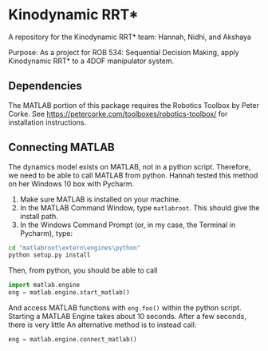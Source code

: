 
# Kinodynamic RRT*

A repository for the Kinodynamic RRT* team: Hannah, Nidhi, and Akshaya

Purpose: As a project for ROB 534: Sequential Decision Making, apply Kinodynamic RRT* to a 4DOF manipulator system. 

## Dependencies
The MATLAB portion of this package requires the Robotics Toolbox by Peter Corke. See https://petercorke.com/toolboxes/robotics-toolbox/ for installation instructions. 
## Connecting MATLAB
The dynamics model exists on MATLAB, not in a python script. 
Therefore, we need to be able to call MATLAB from python. 
Hannah tested this method on her Windows 10 box with Pycharm. 
1. Make sure MATLAB is installed on your machine. 
2. In the MATLAB Command Window, type `matlabroot`. This should give the install path. 
3. In the Windows Command Prompt (or, in my case, the Terminal in Pycharm), type:
```bash
cd "matlabroot\extern\engines\python"
python setup.py install
```
Then, from python, you should be able to call 
```python
import matlab.engine
eng = matlab.engine.start_matlab()
```
And access MATLAB functions with `eng.foo()` within the python script. 
Starting a MATLAB Engine takes about 10 seconds. 
After a few seconds, there is very little 
An alternative method is to instead call:
```python
eng = matlab.engine.connect_matlab()
```